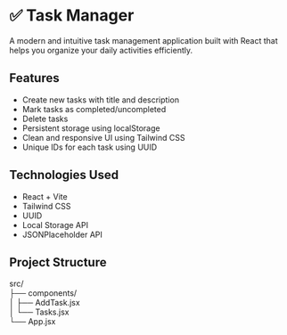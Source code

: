 
# ✅ Task Manager

A modern and intuitive task management application built with React that helps you organize your daily activities efficiently.

## Features

- Create new tasks with title and description
- Mark tasks as completed/uncompleted
- Delete tasks
- Persistent storage using localStorage
- Clean and responsive UI using Tailwind CSS
- Unique IDs for each task using UUID

## Technologies Used

- React + Vite
- Tailwind CSS
- UUID
- Local Storage API
- JSONPlaceholder API

## Project Structure
src/ <br/>
├── components/ <br/>
│   ├── AddTask.jsx <br/>
│   └── Tasks.jsx <br/>
└── App.jsx
